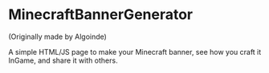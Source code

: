 # MinecraftBannerGenerator

(Originally made by Algoinde)

A simple HTML/JS page to make your Minecraft banner, see how you craft it InGame, and share it with others.
